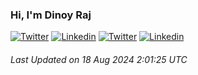### Hi, I'm Dinoy Raj


[![Twitter](https://img.shields.io/badge/-Medium-22272E?style=social-square&logo=Medium&logoColor=ADBAC7&bg_color=AARRGGBB&link=https://medium.com/@dinoyraj)](https://medium.com/@dinoyraj)
[![Linkedin](https://img.shields.io/badge/-LinkedIn-22272E?style=social-square&logo=Linkedin&logoColor=ADBAC7&bg_color=AARRGGBB&link=https://www.linkedin.com/in/dinoy-raj-k/)](https://www.linkedin.com/in/dinoy-raj-k/)
[![Twitter](https://img.shields.io/badge/-Twitter-22272E?style=social-square&logo=X&logoColor=ADBAC7&bg_color=AARRGGBB&link=https://twitter.com/dinoy_raj)](https://twitter.com/dinoy_raj)
[![Linkedin](https://img.shields.io/badge/-Gmail-22272E?style=social-square&logo=Gmail&logoColor=ADBAC7&bg_color=AARRGGBB&link=dinoykraj@gmail.com)](mailto:dinoykraj@gmail.com)


 ###### Last Updated on   18 Aug 2024 2:01:25 UTC
<!--END_SECTION:waka-->



